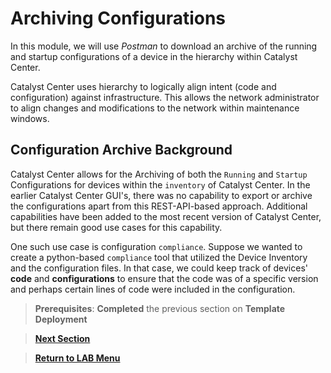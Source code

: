 # Archiving Configurations

In this module, we will use *Postman* to download an archive of the running and startup configurations of a device in the hierarchy within Catalyst Center. 

Catalyst Center uses hierarchy to logically align intent (code and configuration) against infrastructure. This allows the network administrator to align changes and modifications to the network within maintenance windows.

## Configuration Archive Background

Catalyst Center allows for the Archiving of both the `Running` and `Startup` Configurations for devices within the `inventory` of Catalyst Center. In the earlier Catalyst Center GUI's, there was no capability to export or archive the configurations apart from this REST-API-based approach. Additional capabilities have been added to the most recent version of Catalyst Center, but there remain good use cases for this capability.

One such use case is configuration `compliance`. Suppose we wanted to create a python-based `compliance` tool that utilized the Device Inventory and the configuration files. In that case, we could keep track of devices' **code** and **configurations** to ensure that the code was of a specific version and perhaps certain lines of code were included in the configuration. 

> **Prerequisites**: **Completed** the previous section on **Template Deployment**

> [**Next Section**](./02-deploy.md)

> [**Return to LAB Menu**](../README.md)